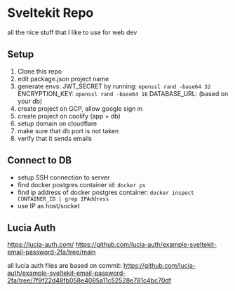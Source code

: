 # Sveltekit Repo

all the nice stuff that I like to use for web dev

## Setup
1. Clone this repo
2. edit package.json project name
3. generate envs:
  JWT_SECRET by running: `openssl rand -base64 32`
  ENCRYPTION_KEY: `openssl rand -base64 16`
  DATABASE_URL: (based on your db)
3. create project on GCP, allow google sign in
4. create project on coolify (app + db)
5. setup domain on cloudflare
6. make sure that db port is not taken
7. verify that it sends emails

## Connect to DB
- setup SSH connection to server
- find docker postgres container id: `docker ps`
- find ip address of docker postgres container:  `docker inspect CONTAINER_ID | grep IPAddress`
- use IP as host/socket

## Lucia Auth
https://lucia-auth.com/
https://github.com/lucia-auth/example-sveltekit-email-password-2fa/tree/main

all lucia auth files are based on commit:
https://github.com/lucia-auth/example-sveltekit-email-password-2fa/tree/7f9f22d48fb058e4085a11c52528e781c4bc70df
